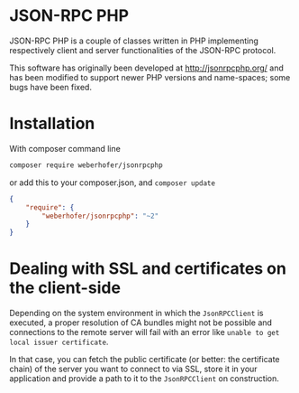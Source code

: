 # JSON-RPC PHP

JSON-RPC PHP is a couple of classes written in PHP implementing respectively
client and server functionalities of the JSON-RPC protocol.

This software has originally been developed at http://jsonrpcphp.org/ and has
been modified to support newer PHP versions and name-spaces; some bugs have
been fixed.

# Installation

With composer command line

```bash
composer require weberhofer/jsonrpcphp
```

or add this to your composer.json, and `composer update`

```JSON
{
    "require": {
        "weberhofer/jsonrpcphp": "~2"
    }
}
```

# Dealing with SSL and certificates on the client-side

Depending on the system environment in which the `JsonRPCClient` is executed, 
a proper resolution of CA bundles might not be possible and connections to the 
remote server will fail with an error like `unable to get local issuer certificate`. 

In that case, you can fetch the public certificate (or better: the certificate chain) 
of the server you want to connect to via SSL, store it in your application and provide 
a path to it to the `JsonRPCClient` on construction.
